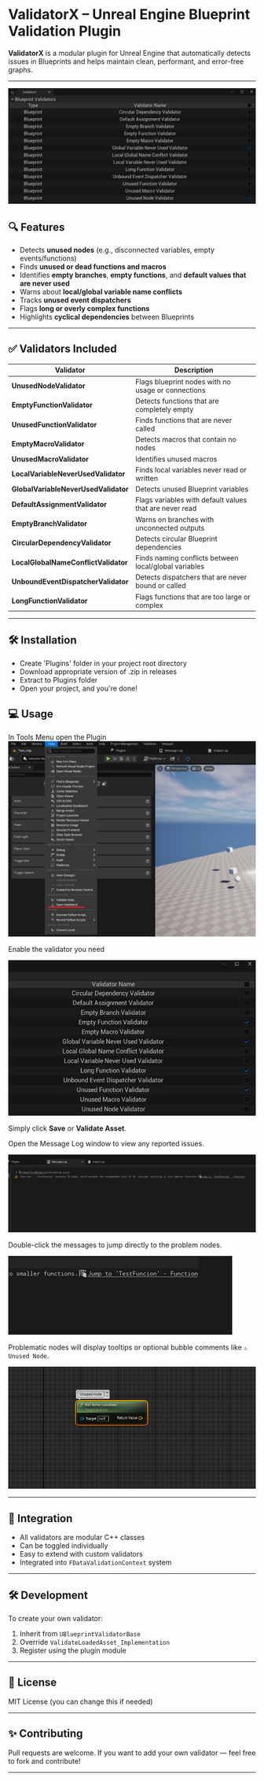 # ValidatorX – Unreal Engine Blueprint Validation Plugin

**ValidatorX** is a modular plugin for Unreal Engine that automatically detects issues in Blueprints and helps maintain clean, performant, and error-free graphs.

---
![Validator Preview](Documentation/preview_image.jpg)
## 🔍 Features

- Detects **unused nodes** (e.g., disconnected variables, empty events/functions)
- Finds **unused or dead functions and macros**
- Identifies **empty branches**, **empty functions**, and **default values that are never used**
- Warns about **local/global variable name conflicts**
- Tracks **unused event dispatchers**
- Flags **long or overly complex functions**
- Highlights **cyclical dependencies** between Blueprints

---

## ✅ Validators Included

| Validator                         | Description |
|----------------------------------|-------------|
| **UnusedNodeValidator**          | Flags blueprint nodes with no usage or connections |
| **EmptyFunctionValidator**       | Detects functions that are completely empty |
| **UnusedFunctionValidator**      | Finds functions that are never called |
| **EmptyMacroValidator**          | Detects macros that contain no nodes |
| **UnusedMacroValidator**         | Identifies unused macros |
| **LocalVariableNeverUsedValidator** | Finds local variables never read or written |
| **GlobalVariableNeverUsedValidator** | Detects unused Blueprint variables |
| **DefaultAssignmentValidator**   | Flags variables with default values that are never read |
| **EmptyBranchValidator**         | Warns on branches with unconnected outputs |
| **CircularDependencyValidator**  | Detects circular Blueprint dependencies |
| **LocalGlobalNameConflictValidator** | Finds naming conflicts between local/global variables |
| **UnboundEventDispatcherValidator** | Detects dispatchers that are never bound or called |
| **LongFunctionValidator**        | Flags functions that are too large or complex |

---

## 🛠 Installation 
- Create 'Plugins' folder in your project root directory
- Download appropriate version of .zip in releases
- Extract to Plugins folder
- Open your project, and you're done!

## 💻 Usage

In Tools Menu open the Plugin
  ![Validator Preview](Documentation/open_window_plugin.jpg)

Enable the validator you need

  ![Validator Preview](Documentation/check_validator.jpg)

Simply click **Save** or **Validate Asset**.

Open the Message Log window to view any reported issues.
     
  ![Validator Preview](Documentation/warning.jpg)

Double-click the messages to jump directly to the problem nodes.

  ![Validator Preview](Documentation/jump.jpg)

Problematic nodes will display tooltips or optional bubble comments like `⚠ Unused Node`.

  ![Validator Preview](Documentation/unused_node.jpg)
 
---

## 🧩 Integration

- All validators are modular C++ classes
- Can be toggled individually
- Easy to extend with custom validators
- Integrated into `FDataValidationContext` system

---

## 🛠 Development

To create your own validator:
1. Inherit from `UBlueprintValidatorBase`
2. Override `ValidateLoadedAsset_Implementation`
3. Register using the plugin module

---


## 📜 License

MIT License (you can change this if needed)

---

## ✨ Contributing

Pull requests are welcome. If you want to add your own validator — feel free to fork and contribute!

---

